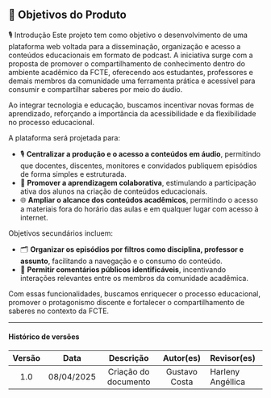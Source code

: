 ## 🎯 Objetivos do Produto

🎙️ Introdução
Este projeto tem como objetivo o desenvolvimento de uma plataforma web voltada para a disseminação, organização e acesso a conteúdos educacionais em formato de podcast. A iniciativa surge com a proposta de promover o compartilhamento de conhecimento dentro do ambiente acadêmico da FCTE, oferecendo aos estudantes, professores e demais membros da comunidade uma ferramenta prática e acessível para consumir e compartilhar saberes por meio do áudio.

Ao integrar tecnologia e educação, buscamos incentivar novas formas de aprendizado, reforçando a importância da acessibilidade e da flexibilidade no processo educacional.

A plataforma será projetada para:

- 🎙️ **Centralizar a produção e o acesso a conteúdos em áudio**, permitindo que docentes, discentes, monitores e convidados publiquem episódios de forma simples e estruturada.
- 🤝 **Promover a aprendizagem colaborativa**, estimulando a participação ativa dos alunos na criação de conteúdos educacionais.
- 🌐 **Ampliar o alcance dos conteúdos acadêmicos**, permitindo o acesso a materiais fora do horário das aulas e em qualquer lugar com acesso à internet.

Objetivos secundários incluem:

- 🗂️ **Organizar os episódios por filtros como disciplina, professor e assunto**, facilitando a navegação e o consumo do conteúdo.
- 💬 **Permitir comentários públicos identificáveis**, incentivando interações relevantes entre os membros da comunidade acadêmica.

Com essas funcionalidades, buscamos enriquecer o processo educacional, promover o protagonismo discente e fortalecer o compartilhamento de saberes no contexto da FCTE.

---

#### Histórico de versões 

| Versão |    Data    |        Descrição         |    Autor(es)    |  Revisor(es)          
| :----: | :--------: | :----------------------: | :-------------: | :----------------|
|  1.0   | 08/04/2025 |   Criação do documento   | Gustavo Costa | Harleny Angéllica  | 
